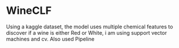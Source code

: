 # WineCLF
Using a kaggle dataset, the model uses multiple chemical features to discover if a wine is either Red or White, i am using support vector machines and cv. Also used Pipeline 
